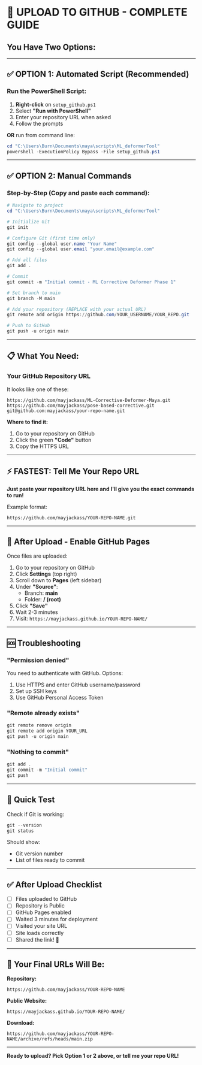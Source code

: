 # 🚀 UPLOAD TO GITHUB - COMPLETE GUIDE

## You Have Two Options:

---

## ✅ OPTION 1: Automated Script (Recommended)

### Run the PowerShell Script:

1. **Right-click** on `setup_github.ps1`
2. Select **"Run with PowerShell"**
3. Enter your repository URL when asked
4. Follow the prompts

**OR** run from command line:
```powershell
cd "C:\Users\Burn\Documents\maya\scripts\ML_deformerTool"
powershell -ExecutionPolicy Bypass -File setup_github.ps1
```

---

## ✅ OPTION 2: Manual Commands

### Step-by-Step (Copy and paste each command):

```powershell
# Navigate to project
cd "C:\Users\Burn\Documents\maya\scripts\ML_deformerTool"

# Initialize Git
git init

# Configure Git (first time only)
git config --global user.name "Your Name"
git config --global user.email "your.email@example.com"

# Add all files
git add .

# Commit
git commit -m "Initial commit - ML Corrective Deformer Phase 1"

# Set branch to main
git branch -M main

# Add your repository (REPLACE with your actual URL)
git remote add origin https://github.com/YOUR_USERNAME/YOUR_REPO.git

# Push to GitHub
git push -u origin main
```

---

## 📋 What You Need:

### Your GitHub Repository URL

It looks like one of these:
```
https://github.com/mayjackass/ML-Corrective-Deformer-Maya.git
https://github.com/mayjackass/pose-based-corrective.git
git@github.com:mayjackass/your-repo-name.git
```

**Where to find it:**
1. Go to your repository on GitHub
2. Click the green **"Code"** button
3. Copy the HTTPS URL

---

## ⚡ FASTEST: Tell Me Your Repo URL

**Just paste your repository URL here and I'll give you the exact commands to run!**

Example format:
```
https://github.com/mayjackass/YOUR-REPO-NAME.git
```

---

## 🔧 After Upload - Enable GitHub Pages

Once files are uploaded:

1. Go to your repository on GitHub
2. Click **Settings** (top right)
3. Scroll down to **Pages** (left sidebar)
4. Under **"Source"**:
   - Branch: **main**
   - Folder: **/ (root)**
5. Click **"Save"**
6. Wait 2-3 minutes
7. Visit: `https://mayjackass.github.io/YOUR-REPO-NAME/`

---

## 🆘 Troubleshooting

### "Permission denied"
You need to authenticate with GitHub. Options:
1. Use HTTPS and enter GitHub username/password
2. Set up SSH keys
3. Use GitHub Personal Access Token

### "Remote already exists"
```powershell
git remote remove origin
git remote add origin YOUR_URL
git push -u origin main
```

### "Nothing to commit"
```powershell
git add .
git commit -m "Initial commit"
git push
```

---

## 📱 Quick Test

Check if Git is working:
```powershell
git --version
git status
```

Should show:
- Git version number
- List of files ready to commit

---

## ✅ After Upload Checklist

- [ ] Files uploaded to GitHub
- [ ] Repository is Public
- [ ] GitHub Pages enabled
- [ ] Waited 3 minutes for deployment
- [ ] Visited your site URL
- [ ] Site loads correctly
- [ ] Shared the link! 🎉

---

## 🎯 Your Final URLs Will Be:

**Repository:**
```
https://github.com/mayjackass/YOUR-REPO-NAME
```

**Public Website:**
```
https://mayjackass.github.io/YOUR-REPO-NAME/
```

**Download:**
```
https://github.com/mayjackass/YOUR-REPO-NAME/archive/refs/heads/main.zip
```

---

**Ready to upload? Pick Option 1 or 2 above, or tell me your repo URL!**
